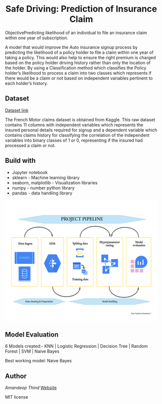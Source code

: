 
<h1 align="center">Safe Driving: Prediction of Insurance Claim</h1>  
ObjectivePredicting likelihood of an individual to file an insurance claim within one year of subscription.

A model that would improve the Auto insurance signup process by predicting the likelihood of a policy holder to file a claim within one year of taking a policy. This would also help to ensure the right premium is charged based on the policy holder driving history rather than only the location of the holder. By using a Classification method which classifies the Policy holder’s likelihood to process a claim into two classes which represents if there would be a claim or not based on independent variables pertinent to each holder’s history.

## Dataset

[Dataset link](https://www.kaggle.com/floser/french-motor-claims-datasets-fremtpl2freq "Welcome")


The French Motor claims dataset is obtained from Kaggle. This raw dataset contains 11 columns with independent variables which represents the insured personal details required for signup and a dependent variable which contains claims history for classifying the correlation of the independent variables into binary classes of 1 or 0, representing if the insured had processed a claim or not.

## Build with
- Jupyter notebook 
- sklearn - Machine learning library
- seaborn, matplotlib - Visualization libraries
- numpy -  number python library
- pandas - data handling library

<img src="https://raw.githubusercontent.com/aman-thind/Data-Viz/main/PIPELINE.png" width="570" height="400">

## Model Evaluation
6 Models created:-
KNN |
Logistic Regression |
Decision Tree |
Random Forest |
SVM |
Naive Bayes

Best working model: Naive Bayes




## Author
*Amandeep Thind*
[Website](https://aman-thind.github.io/Portfolio "Welcome")


MIT license



